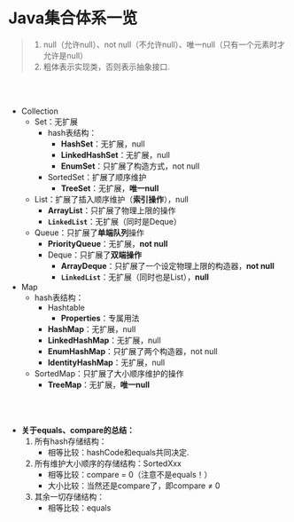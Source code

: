 # Java集合体系一览
> 1. null（允许null）、not null（不允许null）、唯一null（只有一个元素时才允许是null）
> 2. 粗体表示实现类，否则表示抽象接口.

<br><br>

  - Collection
    - Set：无扩展
      - hash表结构：
        - **HashSet**：无扩展，null
        - **LinkedHashSet**：无扩展，null
        - **EnumSet**：只扩展了构造方式，not null
      - SortedSet：扩展了顺序维护
        - **TreeSet**：无扩展，**唯一null**
    - List：扩展了插入顺序维护（**索引操作**），null
      - **ArrayList**：只扩展了物理上限的操作
      - **`LinkedList`**：无扩展（同时是Deque）
    - Queue：只扩展了**单端队列**操作
      - **PriorityQueue**：无扩展，**not null**
      - Deque：只扩展了**双端操作**
        - **ArrayDeque**：只扩展了一个设定物理上限的构造器，**not null**
        - **`LinkedList`**：无扩展（同时也是List），**null**
  - Map
    - hash表结构：
      - Hashtable
        - **Properties**：专属用法
      - **HashMap**：无扩展，null
      - **LinkedHashMap**：无扩展，null
      - **EnumHashMap**：只扩展了两个构造器，not null
      - **IdentityHashMap**：无扩展，null
    - SortedMap：只扩展了大小顺序维护的操作
      - **TreeMap**：无扩展，**唯一null**

<br><br>

- **关于equals、compare的总结：**
  1. 所有hash存储结构：
     - 相等比较：hashCode和equals共同决定.
  2. 所有维护大小顺序的存储结构：SortedXxx
     - 相等比较：compare = 0（注意不是equals！）
     - 大小比较：当然还是compare了，即compare ≠ 0
  3. 其余一切存储结构：
     - 相等比较：equals
